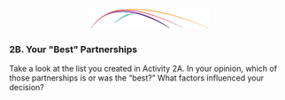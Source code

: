 <div style="text-align:center"><img src="/logo/Connectedlib-Logo-Graph.png"></div>

### 2B. Your "Best" Partnerships

Take a look at the list you created in Activity 2A.  In your opinion, which of those partnerships is or was the “best?” What factors influenced your decision?
